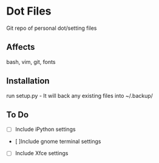 Dot Files
=========

Git repo of personal dot/setting files

Affects
-------
bash, vim, git, fonts

Installation
------------
run setup.py - It will back any existing files into ~/.backup/

To Do
-----
* [ ] Include iPython settings
* [ ]Include gnome terminal settings
* [ ] Include Xfce settings
